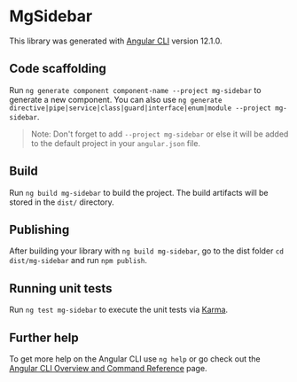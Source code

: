 # MgSidebar

This library was generated with [Angular CLI](https://github.com/angular/angular-cli) version 12.1.0.

## Code scaffolding

Run `ng generate component component-name --project mg-sidebar` to generate a new component. You can also use `ng generate directive|pipe|service|class|guard|interface|enum|module --project mg-sidebar`.
> Note: Don't forget to add `--project mg-sidebar` or else it will be added to the default project in your `angular.json` file. 

## Build

Run `ng build mg-sidebar` to build the project. The build artifacts will be stored in the `dist/` directory.

## Publishing

After building your library with `ng build mg-sidebar`, go to the dist folder `cd dist/mg-sidebar` and run `npm publish`.

## Running unit tests

Run `ng test mg-sidebar` to execute the unit tests via [Karma](https://karma-runner.github.io).

## Further help

To get more help on the Angular CLI use `ng help` or go check out the [Angular CLI Overview and Command Reference](https://angular.io/cli) page.
